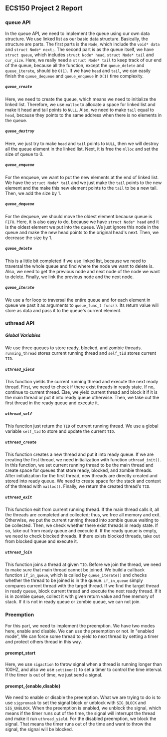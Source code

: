 ## ECS150 Project 2 Report   
### queue API
In the queue API, we need to implement the queue using our own data structure. 
We use linked list as our basic data structure. Basically, the structure are 
parts. The first parts is the `Node`, which include the `void* data` and 
`struct Node* next;`. The second part is as the queue itself, we have 
`struct queue`, which includes `struct Node* head`, `struct Node* tail` and
`cur_size`. Here, we really need a `struct Node* tail` to keep track of our 
end of the queue, because all the function, except the `queue_delete` and 
`queue_iterate`, should be `O(1)`. If we have `head` and `tail`, we can easily 
finish the `queue_dequeue` and `queue_enqueue` in `O(1)` time complexity.

##### `queue_create`
Here, we need to create the queue, which means we need to initialize the 
linked list. Therefore, we use `malloc` to allocate a space for linked list 
and make it head and tail points to `NULL`. Also, we need to make `tail` 
equal to `head`, because they points to the same address when there is no 
elements in the queue.

##### `queue_destroy`
Here, we just try to make `head` and `tail` points to `NULL`, then we will 
destroy all the queue element in the linked list. Next, it is free the `mlloc`
and set the size of queue to 0. 

##### `queue_enqueue`
For the enqueue, we want to put the new elements at the end of linked list. 
We have the `struct Node* tail` and we just make the `tail` points to the 
new element and the make this new element points to the `tail` to be a new 
tail. Then, we add the size by 1.

##### `queue_dequeue`
For the dequeue, we should move the oldest element because queue is `FIFO`.
Here, it is also easy to do, because we have `struct Node* head` and it is 
the oldest element we put into the queue. We just ignore this node in the 
queue and make the new head points to the original head's next. Then, we 
decrease the size by 1.

##### `queue_delete`
This is a little bit completed if we use linked list, because we need to 
traversal the whole queue and find where the node we want to delete is. 
Also, we need to get the previous node and next node of the node we want 
to delete. Finally, we link the previous node and the next node.

##### `queue_iterate`
We use a for loop to traversal the entire queue and for each element in queue
we past it as arguments to `queue_func_t func()`. Its return value will store
as data and pass it to the queue's current element.


### uthread API
##### Global Variables
We use three queues to store ready, blocked, and zombie threads. 
`running_thread` stores current running thread and `self_tid` stores current 
`TID`.

##### `uthread_yield`
This function yields the current running thread and execute the next ready 
thread.
First, we need to check if there exist threads in ready state. If no, 
continue to current thread. Else, we yield current thread and block it if it 
is the main thread or put it into ready queue otherwise. Then, we take out the 
first thread in the ready queue and execute it.

##### `uthread_self`
This function just return the `TID` of current running thread. We use a global 
variable `self_tid` to store and update the current `TID`.

##### `uthread_create`
This function creates a new thread and put it into ready queue. If we are 
creating the first thread, we need initialization with function 
`uthread_init()`. In this function, we set current running thread to be 
the main thread and create space for queues that store ready, blocked, 
and zombie threads. After initialization for the first thread, new threads 
are directly created and stored into ready queue. We need to create space 
for the stack and context of the thread with `malloc()`. Finally, we 
return the created thread's `TID`.

##### `uthread_exit`
This function exit from current running thread. If the main thread calls 
it, all the threads are completed and collected; thus, we free all memory 
and exit. Otherwise, we put the current running thread into zombie queue 
waiting to be collected. Then, we check whether there exist threads in ready 
state. If so, take out from ready queue and execute it. If the ready queue is
empty, we need to check blocked threads. If there exists blocked threads, 
take out from blocked queue and execute it.

##### `uthread_join`
This function joins a thread at given `TID`. Before we join the thread, we
need to make sure that main thread cannot be joined. We build a callback 
function `if_in_queue`, which is called by `queue_iterate()` and checks
whether the thread to be joined is in the queue. `if_in_queue` simply
compares current thread with the target thread. If we find the target thread
in ready queue, block current thread and execute the next ready thread. If 
it is in zombie queue, collect it with given return value and free memory 
of stack. If it is not in ready queue or zombie queue, we can not join.


### Preemption
For this part, we need to implement the preemption. We have two modes here,
enable and disable. We can use the preemption or not. In "enabled mode",
We can force some thread to yield to next thread by setting a timer and 
protect others thread in this way.

#### preempt_start
Here, we use `sigaction` to throw signal when a thread is running longer 
than 100HZ, and also we use `settimer()` to set a timer to control the 
time interval. If the timer is out of time, we just send a signal.

#### preempt_{enable,disable}
We need to enable or disable the preemption. What we are trying to do is 
to use `sigpromask` to set the signal block or unblock with `SIG_BLOCK` 
and `SIG_UNBLOCK`. When the preemption is enabled, we unblock the signal,
which means if the timer runs out of the time, the signal will interrupt 
the thread and make it run `uthread_yield`. For the disabled preemption, 
we block the signal. That means the timer runs out of the time and want 
to throw the signal, the signal will be blocked.






